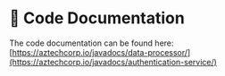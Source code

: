 # 📖 Code Documentation

The code documentation can be found here: [https://aztechcorp.io/javadocs/data-processor/](https://aztechcorp.io/javadocs/authentication-service/)
